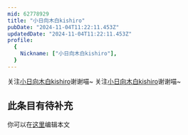 ```yaml
---
mid: 62778929
title: "小日向木白kishiro"
pubDate: "2024-11-04T11:22:11.453Z"
updatedDate: "2024-11-04T11:22:11.453Z"
profile:
  {
    Nickname: ["小日向木白kishiro"],
  }
---
```


关注[小日向木白kishiro](https://space.bilibili.com/62778929)谢谢喵~ 关注[小日向木白kishiro](https://space.bilibili.com/62778929)谢谢喵~

## 此条目有待补充
你可以在[这里](https://github.com/Yuhanawa/VTuber.ICU-Content/edit/master/v/小日向木白kishiro/index.md)编辑本文
